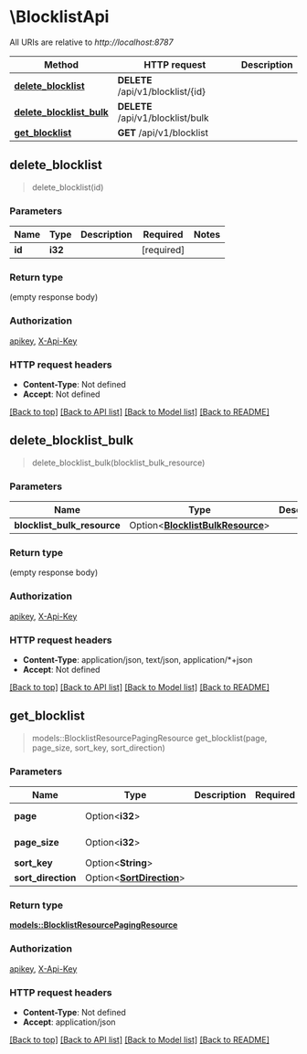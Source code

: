 # \BlocklistApi

All URIs are relative to *http://localhost:8787*

Method | HTTP request | Description
------------- | ------------- | -------------
[**delete_blocklist**](BlocklistApi.md#delete_blocklist) | **DELETE** /api/v1/blocklist/{id} | 
[**delete_blocklist_bulk**](BlocklistApi.md#delete_blocklist_bulk) | **DELETE** /api/v1/blocklist/bulk | 
[**get_blocklist**](BlocklistApi.md#get_blocklist) | **GET** /api/v1/blocklist | 



## delete_blocklist

> delete_blocklist(id)


### Parameters


Name | Type | Description  | Required | Notes
------------- | ------------- | ------------- | ------------- | -------------
**id** | **i32** |  | [required] |

### Return type

 (empty response body)

### Authorization

[apikey](../README.md#apikey), [X-Api-Key](../README.md#X-Api-Key)

### HTTP request headers

- **Content-Type**: Not defined
- **Accept**: Not defined

[[Back to top]](#) [[Back to API list]](../README.md#documentation-for-api-endpoints) [[Back to Model list]](../README.md#documentation-for-models) [[Back to README]](../README.md)


## delete_blocklist_bulk

> delete_blocklist_bulk(blocklist_bulk_resource)


### Parameters


Name | Type | Description  | Required | Notes
------------- | ------------- | ------------- | ------------- | -------------
**blocklist_bulk_resource** | Option<[**BlocklistBulkResource**](BlocklistBulkResource.md)> |  |  |

### Return type

 (empty response body)

### Authorization

[apikey](../README.md#apikey), [X-Api-Key](../README.md#X-Api-Key)

### HTTP request headers

- **Content-Type**: application/json, text/json, application/*+json
- **Accept**: Not defined

[[Back to top]](#) [[Back to API list]](../README.md#documentation-for-api-endpoints) [[Back to Model list]](../README.md#documentation-for-models) [[Back to README]](../README.md)


## get_blocklist

> models::BlocklistResourcePagingResource get_blocklist(page, page_size, sort_key, sort_direction)


### Parameters


Name | Type | Description  | Required | Notes
------------- | ------------- | ------------- | ------------- | -------------
**page** | Option<**i32**> |  |  |[default to 1]
**page_size** | Option<**i32**> |  |  |[default to 10]
**sort_key** | Option<**String**> |  |  |
**sort_direction** | Option<[**SortDirection**](.md)> |  |  |

### Return type

[**models::BlocklistResourcePagingResource**](BlocklistResourcePagingResource.md)

### Authorization

[apikey](../README.md#apikey), [X-Api-Key](../README.md#X-Api-Key)

### HTTP request headers

- **Content-Type**: Not defined
- **Accept**: application/json

[[Back to top]](#) [[Back to API list]](../README.md#documentation-for-api-endpoints) [[Back to Model list]](../README.md#documentation-for-models) [[Back to README]](../README.md)

